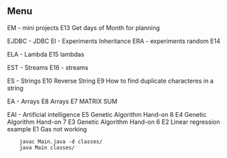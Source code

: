 ## Menu ##   

EM - mini projects
    E13 Get days of Month for planning

EJDBC - JDBC
EI - Experiments Inheritance
ERA - experiments random
    E14

ELA - Lambda
    E15 lambdas

EST - Streams
    E16 - streams

ES - Strings
    E10 Reverse String 
    E9 How to find duplicate characteres in a string


EA - Arrays
    E8 Arrays 
    E7 MATRIX SUM  

EAI -  Artificial intelligence
    E5 Genetic Algorithm Hand-on 8 
    E4 Genetic Algorithm Hand-on 7 
    E3 Genetic Algorithm Hand-on 6 
    E2 Linear regression example
    E1 Gas not working   

```
    javac Main.java -d classes/
    java Main classes/
```
